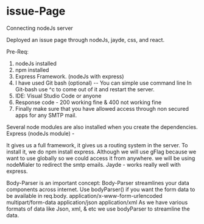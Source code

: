 # issue-Page
Connecting nodeJs server

Deployed an issue page through nodeJs, jayde, css, and react.

Pre-Req:
1. nodeJs installed
2. npm installed
3. Express Framework. (nodeJs with express)
4. I have used Git bash (optional) -- You can simple use command line
    In Git-bash use ^c to come out of it and restart the server.
5. IDE: Visual Studio Code or anyone
6. Response code - 200 working fine & 400 not working fine
7. Finally make sure that you have allowed access through non secured apps for any SMTP mail.



Several node modules are also installed when you create the dependencies. 
Express (nodeJs module) - 

It gives us a full framework, it gives us a routing system in the server. To install it, we do npm install express. 
Although we will use gFlag because we want to use globally so we could access it from anywhere.
we will be using nodeMialer to redirect the smtp emails.
Jayde - works really well with express.

Body-Parser is an important concept:
Body-Parser streamlines your data components across internet. 
Use bodyParser() if you want the form data to be available in req.body.
application/x-www-form-urlencoded
multipart/form-data
application/json
application/xml
As we have various formats of data like Json, xml, & etc we use bodyParser to streamline the data.
